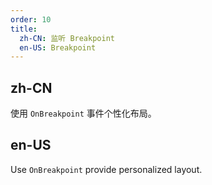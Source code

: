 ```yaml
---
order: 10
title: 
  zh-CN: 监听 Breakpoint
  en-US: Breakpoint
---
```


## zh-CN

使用 `OnBreakpoint` 事件个性化布局。

## en-US

Use `OnBreakpoint` provide personalized layout.


